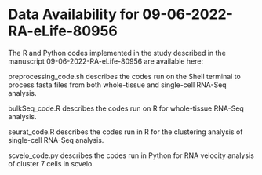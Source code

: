 # Data Availability for 09-06-2022-RA-eLife-80956
The R and Python codes implemented in the study described in the manuscript 09-06-2022-RA-eLife-80956 are available here:

preprocessing_code.sh
describes the codes run on the Shell terminal to process fasta files from both whole-tissue and single-cell RNA-Seq analysis.

bulkSeq_code.R
describes the codes run on R for whole-tissue RNA-Seq analysis.

seurat_code.R
describes the codes run in R for the clustering analysis of single-cell RNA-Seq analysis.

scvelo_code.py
describes the codes run in Python for RNA velocity analysis of cluster 7 cells in scvelo.
